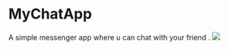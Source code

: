 # MyChatApp
 A simple messenger app where u can chat with your friend .
![](https://github.com/sourabhchouhan07/MyChatApp/blob/master/ezgif.com-gif-maker.gif)
